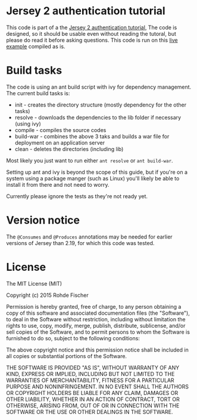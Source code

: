 # Jersey 2 authentication tutorial
This code is part of a the [Jersey 2 authentication tutorial](http://rohdef.dk/authentication-with-jersey-2/),  The 
code is designed, so it should be usable even without reading the tutoral, but please do read it before asking
questions. This code is run on this [live example](http://rohdef.dk:8080/jersey-auth/) compiled as is.

# Build tasks
The code is using an ant build script with ivy for dependency management. The current build tasks is:

* init - creates the directory structure (mostly dependency for the other tasks)
* resolve - downloads the dependencies to the lib folder if necessary (using ivy)
* compile - compiles the source codes
* build-war - combines the above 3 taks and builds a war file for deployment on an application server
* clean - deletes the directories (including lib)

Most likely you just want to run either `ant resolve` or `ant build-war`.

Setting up ant and ivy is beyond the scope of this guide, but if you're on a system using a package manger (such as
 Linux) you'll likely be able to install it from there and not need to worry.
 
 Currently please ignore the tests as they're not ready yet.

# Version notice
The `@Consumes` and `@Produces` annotations may be needed for earlier versions of Jersey than 2.19, for which this code
was tested.

# License
The MIT License (MIT)

Copyright (c) 2015 Rohde Fischer

Permission is hereby granted, free of charge, to any person obtaining a copy
of this software and associated documentation files (the "Software"), to deal
in the Software without restriction, including without limitation the rights
to use, copy, modify, merge, publish, distribute, sublicense, and/or sell
copies of the Software, and to permit persons to whom the Software is
furnished to do so, subject to the following conditions:

The above copyright notice and this permission notice shall be included in
all copies or substantial portions of the Software.

THE SOFTWARE IS PROVIDED "AS IS", WITHOUT WARRANTY OF ANY KIND, EXPRESS OR
IMPLIED, INCLUDING BUT NOT LIMITED TO THE WARRANTIES OF MERCHANTABILITY,
FITNESS FOR A PARTICULAR PURPOSE AND NONINFRINGEMENT. IN NO EVENT SHALL THE
AUTHORS OR COPYRIGHT HOLDERS BE LIABLE FOR ANY CLAIM, DAMAGES OR OTHER
LIABILITY, WHETHER IN AN ACTION OF CONTRACT, TORT OR OTHERWISE, ARISING FROM,
OUT OF OR IN CONNECTION WITH THE SOFTWARE OR THE USE OR OTHER DEALINGS IN
THE SOFTWARE.

